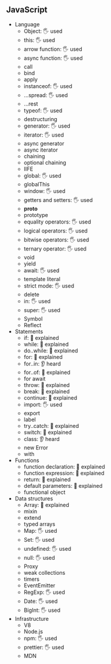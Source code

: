 ## JavaScript

- Language
  - Object: 🖐️ used
  - this: 🖐️ used
  - arrow function: 🖐️ used
  - async function: 🖐️ used
  - call
  - bind
  - apply
  - instanceof: 🖐️ used
  - ...spread: 🖐️ used
  - ...rest
  - typeof: 🖐️ used
  - destructuring
  - generator: 🖐️ used
  - iterator: 🖐️ used
  - async generator
  - async iterator
  - chaining
  - optional chaining
  - IIFE
  - global: 🖐️ used
  - globalThis
  - window: 🖐️ used
  - getters and setters: 🖐️ used
  - __proto__
  - prototype
  - equality operators: 🖐️ used
  - logical operators: 🖐️ used
  - bitwise operators: 🖐️ used
  - ternary operator: 🖐️ used
  - void
  - yield
  - await: 🖐️ used
  - template literal
  - strict mode: 🖐️ used
  - delete
  - in: 🖐️ used
  - super: 🖐️ used
  - Symbol
  - Reflect
- Statements
  - if: 🙋 explained
  - while: 🙋 explained
  - do..while: 🙋 explained
  - for: 🙋 explained
  - for..in: 👂 heard
  - for..of: 🙋 explained
  - for await
  - throw: 🙋 explained
  - break: 🙋 explained
  - continue: 🙋 explained
  - import: 🖐️ used
  - export
  - label
  - try..catch: 🙋 explained
  - switch: 🙋 explained
  - class: 👂 heard
  - new Error
  - with
- Functions
  - function declaration: 🙋 explained
  - function expression: 🙋 explained
  - return: 🙋 explained
  - default parameters: 🙋 explained
  - functional object
- Data structures
  - Array: 🙋 explained
  - mixin
  - extend
  - typed arrays
  - Map: 🖐️ used
  - Set: 🖐️ used
  - undefined: 🖐️ used
  - null: 🖐️ used
  - Proxy
  - weak collections
  - timers
  - EventEmitter
  - RegExp: 🖐️ used
  - Date: 🖐️ used
  - BigInt: 🖐️ used
- Infrastructure
  - V8
  - Node.js
  - npm: 🖐️ used
  - prettier: 🖐️ used
  - MDN
